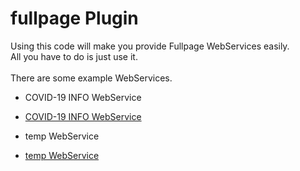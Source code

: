 # fullpage Plugin
Using this code will make you provide Fullpage WebServices easily.<br>
All you have to do is just use it.<br>
<br>
There are some example WebServices.<br>
* COVID-19 INFO WebService
 + [COVID-19 INFO WebService](http://jrw9215.dothome.co.kr/covid19.html)

* temp WebService
 + [temp WebService](https://www.google.co.kr/webhp)
